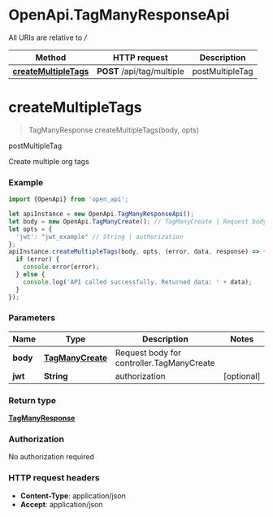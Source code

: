 # OpenApi.TagManyResponseApi

All URIs are relative to */*

Method | HTTP request | Description
------------- | ------------- | -------------
[**createMultipleTags**](TagManyResponseApi.md#createMultipleTags) | **POST** /api/tag/multiple | postMultipleTag

<a name="createMultipleTags"></a>
# **createMultipleTags**
> TagManyResponse createMultipleTags(body, opts)

postMultipleTag

Create multiple org tags

### Example
```javascript
import {OpenApi} from 'open_api';

let apiInstance = new OpenApi.TagManyResponseApi();
let body = new OpenApi.TagManyCreate(); // TagManyCreate | Request body for controller.TagManyCreate
let opts = { 
  'jwt': "jwt_example" // String | authorization
};
apiInstance.createMultipleTags(body, opts, (error, data, response) => {
  if (error) {
    console.error(error);
  } else {
    console.log('API called successfully. Returned data: ' + data);
  }
});
```

### Parameters

Name | Type | Description  | Notes
------------- | ------------- | ------------- | -------------
 **body** | [**TagManyCreate**](TagManyCreate.md)| Request body for controller.TagManyCreate | 
 **jwt** | **String**| authorization | [optional] 

### Return type

[**TagManyResponse**](TagManyResponse.md)

### Authorization

No authorization required

### HTTP request headers

 - **Content-Type**: application/json
 - **Accept**: application/json

